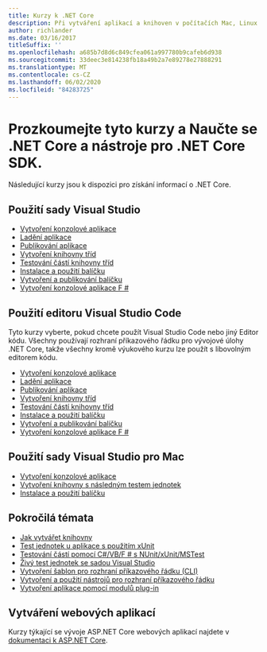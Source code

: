 ```yaml
---
title: Kurzy k .NET Core
description: Při vytváření aplikací a knihoven v počítačích Mac, Linux a Windows postupujte podle pokynů výukových kurzů .NET Core.
author: richlander
ms.date: 03/16/2017
titleSuffix: ''
ms.openlocfilehash: a685b7d8d6c849cfea061a997780b9cafeb6d938
ms.sourcegitcommit: 33deec3e814238fb18a49b2a7e89278e27888291
ms.translationtype: MT
ms.contentlocale: cs-CZ
ms.lasthandoff: 06/02/2020
ms.locfileid: "84283725"
---
```

# <a name="learn-net-core-and-the-net-core-sdk-tools-by-exploring-these-tutorials"></a>Prozkoumejte tyto kurzy a Naučte se .NET Core a nástroje pro .NET Core SDK.

Následující kurzy jsou k dispozici pro získání informací o .NET Core.

## <a name="use-visual-studio"></a>Použití sady Visual Studio

- [Vytvoření konzolové aplikace](with-visual-studio.md)
- [Ladění aplikace](debugging-with-visual-studio.md)
- [Publikování aplikace](publishing-with-visual-studio.md)
- [Vytvoření knihovny tříd](library-with-visual-studio.md)
- [Testování částí knihovny tříd](testing-library-with-visual-studio.md)
- [Instalace a použití balíčku](/nuget/quickstart/install-and-use-a-package-in-visual-studio)
- [Vytvoření a publikování balíčku](/nuget/quickstart/create-and-publish-a-package-using-visual-studio)
- [Vytvoření konzolové aplikace F #](../../fsharp/get-started/get-started-visual-studio.md)

## <a name="use-visual-studio-code"></a>Použití editoru Visual Studio Code

Tyto kurzy vyberte, pokud chcete použít Visual Studio Code nebo jiný Editor kódu. Všechny používají rozhraní příkazového řádku pro vývojové úlohy .NET Core, takže všechny kromě výukového kurzu lze použít s libovolným editorem kódu.

- [Vytvoření konzolové aplikace](with-visual-studio-code.md)
- [Ladění aplikace](debugging-with-visual-studio-code.md)
- [Publikování aplikace](publishing-with-visual-studio-code.md)
- [Vytvoření knihovny tříd](library-with-visual-studio-code.md)
- [Testování částí knihovny tříd](testing-library-with-visual-studio-code.md)
- [Instalace a použití balíčku](/nuget/quickstart/install-and-use-a-package-using-the-dotnet-cli)
- [Vytvoření a publikování balíčku](/nuget/quickstart/create-and-publish-a-package-using-the-dotnet-cli)
- [Vytvoření konzolové aplikace F #](../../fsharp/get-started/get-started-vscode.md)

## <a name="use-visual-studio-for-mac"></a>Použití sady Visual Studio pro Mac

- [Vytvoření konzolové aplikace](using-on-mac-vs.md)
- [Vytvoření knihovny s následným testem jednotek](using-on-mac-vs-full-solution.md)
- [Instalace a použití balíčku](/nuget/quickstart/install-and-use-a-package-in-visual-studio-mac)

## <a name="advanced-topics"></a>Pokročilá témata

- [Jak vytvářet knihovny](libraries.md)
- [Test jednotek u aplikace s použitím xUnit](testing-with-cli.md)
- [Testování částí pomocí C#/VB/F # s NUnit/xUnit/MSTest](../testing/index.md)
- [Živý test jednotek se sadou Visual Studio](/visualstudio/test/live-unit-testing-start)
- [Vytvoření šablon pro rozhraní příkazového řádku (CLI)](cli-templates-create-item-template.md)
- [Vytvoření a použití nástrojů pro rozhraní příkazového řádku](../tools/global-tools-how-to-create.md)
- [Vytvoření aplikace pomocí modulů plug-in](creating-app-with-plugin-support.md)

## <a name="create-web-apps"></a>Vytváření webových aplikací

Kurzy týkající se vývoje ASP.NET Core webových aplikací najdete v [dokumentaci k ASP.NET Core](/aspnet/core/).
